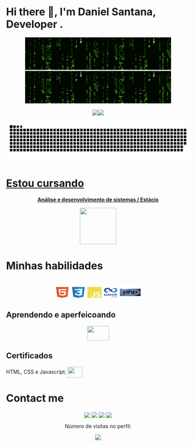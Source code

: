 # Hi there 👋, I'm Daniel Santana, Developer .

<p align="center">
<a href="https://github.com/danibex">
<img width="200" src="src/assests/to_readme/giphy (2).gif"><img width="200" src="src/assests/to_readme/giphy (2).gif"><img width="200" src="src/assests/to_readme/giphy (2).gif"><img width="200" src="src/assests/to_readme/giphy (2).gif">
</p>

<p align="center">
<img height="160em" src="https://github-readme-stats.vercel.app/api?username=danibex&show_icons=true&theme=merko&include_all_commits=true&count_private=true"/><img height="160em" src="https://github-readme-stats.vercel.app/api/top-langs/?username=danibex&layout=compact&langs_count=7&theme=merko"/>
</p>

![Snake animation](https://github.com/danibex/danibex/blob/output/github-contribution-grid-snake.svg)
 
# Estou cursando
 
<p align="center"><b>Análise e desenvolvimento de sistemas / Estácio</b></p>
<a href="https://drive.google.com/file/d/1JGVrCZJWmV7pV2_AWMl4iXBqhf-2ObVO/view?usp=sharing"><p align="center" margin-top="0"><img height="100" width="100" src="https://i.pinimg.com/originals/1a/21/6f/1a216fb0afdce66e7ffd9c9dbfce393b.jpg"></a></p> 

# Minhas habilidades
<p align="center"><br>
   <a href="https://danibex.github.io/GoogleGlasssWebSite/"><img height="30" align="center" width="40" src="https://raw.githubusercontent.com/devicons/devicon/master/icons/html5/html5-original.svg"></a>
   <a href="https://danibex.github.io/GoogleGlasssWebSite/"><img height="30" align="center" width="40" src="https://raw.githubusercontent.com/devicons/devicon/master/icons/css3/css3-original.svg"></a>
   <a href="https://danibex.github.io/GoogleGlasssWebSite/"><img height="30" align="center" width="40" src="https://raw.githubusercontent.com/devicons/devicon/master/icons/javascript/javascript-plain.svg"></a>
   <a><img height="30" align="center" width="40" src="https://raw.githubusercontent.com/danibex/danibex/main/img/imagem-site-tecnologias-300x257.png"></a>
   <a><img height="40" align="center" width="60" src="https://github.com/danibex/danibex/blob/main/src/assests/to_readme/iconephp.svg"></a>
</p>

## Aprendendo e aperfeicoando

<p align="center">
      <a><img height="40" align="center" width="60" src="<img src="https://cdn.jsdelivr.net/gh/devicons/devicon/icons/amazonwebservices/amazonwebservices-original-wordmark.svg"></a> 
</p> 

## Certificados

<p>HTML, CSS e Javascript: <a href="https://drive.google.com/file/d/1pWXh8vY1BrYruU7V07uo8eh4WMk890Jv/view?usp=sharing"><img height="30" align="center" width="40" src="https://image.flaticon.com/icons/png/512/1830/1830518.png"></a></p>

# Contact me

<p align="center">
   <a href="https://www.instagram.com/daniel.medeiros21/" target="_blank"><img align="center" src="https://img.shields.io/badge/-Instagram-%23E4405F?style=for-the-badge&logo=instagram&logoColor=white" target="_blank"></a>
    <a href = "mailto:danielivam96@gmail.com"><img align="center" src="https://img.shields.io/badge/-Gmail-%23333?style=for-the-badge&logo=gmail&logoColor=white" target="_blank"></a>
   <a href="https://www.linkedin.com/in/daniel-santana-ti-frontend/" target="_blank"><img align="center" src="https://img.shields.io/badge/-LinkedIn-%230077B5?style=for-the-badge&logo=linkedin&logoColor=white" target="_blank"></a>
 <a href="https://api.whatsapp.com/send?phone=5571986384879&text=Vim%20pelo%20git." target="_blank"><img align="center" height="28" src="https://image.flaticon.com/icons/png/512/124/124034.png" target="_blank"></a>
</p>
 
<p align="center">Número de visitas no perfil: </p> 
<p align="center"><img alingn="center" src="https://profile-counter.glitch.me/danibex/count.svg" /></p>
